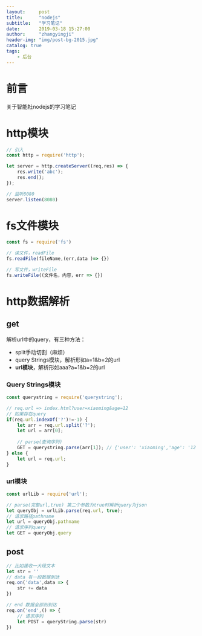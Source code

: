 ```yaml
---
layout:     post
title:      "nodejs"
subtitle:   "学习笔记"
date:       2019-03-18 15:27:00
author:     "zhangyingji"
header-img: "img/post-bg-2015.jpg"
catalog: true
tags:
    - 后台
---
```


# 前言

关于智能社nodejs的学习笔记

# http模块

```javascript
// 引入
const http = require('http');

let server = http.createServer((req,res) => {
	res.write('abc');
	res.end();
});

// 监听8080
server.listen(8080)
```

# fs文件模块

```javascript
const fs = require('fs')

// 读文件，readFile
fs.readFile(fileName,(err,data )=> {})

// 写文件，writeFile
fs.writeFile((文件名，内容，err => {})
```

# http数据解析

## get

解析url中的query，有三种方法：
- split手动切割（麻烦） 
- query Strings模块，解析形如a=1&b=2的url
- **url模块**，解析形如aaa?a=1&b=2的url

### Query Strings模块

```javascript
const querystring = require('querystring');

// req.url => index.html?user=xiaoming&age=12
// 如果存在query
if(req.url.indexOf('?')!=-1) {
    let arr = req.url.split('?');
    let url = arr[0];
    
    // parse(查询序列)
    GET = querystring.parse(arr[1]); // {'user': 'xiaoming','age': '12'}
} else {
    let url = req.url;
}

```

### url模块

```javascript
const urlLib = require('url');

// parse(完整url,true) 第二个参数为true时解析query为json
let queryObj = urlLib.parse(req.url, true);
// 请求路径pathname
let url = queryObj.pathname
// 请求序列query
let GET = queryObj.query
```

## post

```javascript
// 比如接收一大段文本
let str = ''
// data 有一段数据到达
req.on('data',data => {
    str += data
})

// end 数据全部到到达
req.on('end',() => {
    // 请求序列
    let POST = queryString.parse(str)
})
```